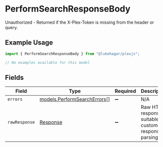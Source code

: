 # PerformSearchResponseBody

Unauthorized - Returned if the X-Plex-Token is missing from the header or query.

## Example Usage

```typescript
import { PerformSearchResponseBody } from "@lukehagar/plexjs";

// No examples available for this model
```

## Fields

| Field                                                                 | Type                                                                  | Required                                                              | Description                                                           |
| --------------------------------------------------------------------- | --------------------------------------------------------------------- | --------------------------------------------------------------------- | --------------------------------------------------------------------- |
| `errors`                                                              | [models.PerformSearchErrors](../models/performsearcherrors.md)[]      | :heavy_minus_sign:                                                    | N/A                                                                   |
| `rawResponse`                                                         | [Response](https://developer.mozilla.org/en-US/docs/Web/API/Response) | :heavy_minus_sign:                                                    | Raw HTTP response; suitable for custom response parsing               |